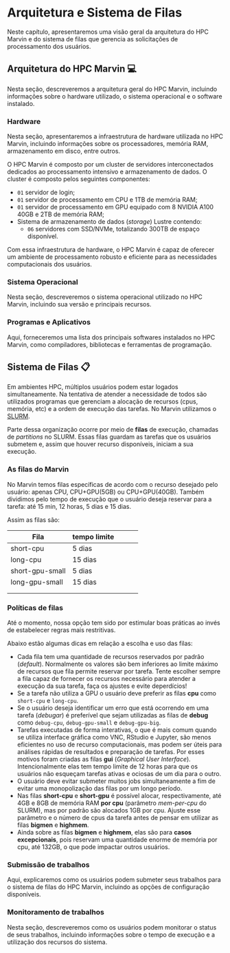 # Arquitetura e Sistema de Filas

Neste capítulo, apresentaremos uma visão geral da arquitetura do HPC Marvin e do
sistema de filas que gerencia as solicitações de processamento dos usuários.

## Arquitetura do HPC Marvin 💻

Nesta seção, descreveremos a arquitetura geral do HPC Marvin, incluindo
informações sobre o hardware utilizado, o sistema operacional e o software
instalado.

### Hardware

Nesta seção, apresentaremos a infraestrutura de hardware utilizada no HPC
Marvin, incluindo informações sobre os processadores, memória RAM, armazenamento
em disco, entre outros.

O HPC Marvin é composto por um cluster de servidores interconectados dedicados
ao processamento intensivo e armazenamento de dados. O cluster é composto pelos
seguintes componentes:

- `01` servidor de login;
- `01` servidor de processamento em CPU e 1TB de memória RAM;
- `01` servidor de processamento em GPU equipado com 8 NVIDIA A100 40GB e 2TB de memória RAM;
- Sistema de armazenamento de dados (_storage_) Lustre contendo:
  - `06` servidores com SSD/NVMe, totalizando 300TB de espaço disponível.

Com essa infraestrutura de hardware, o HPC Marvin é capaz de oferecer um
ambiente de processamento robusto e eficiente para as necessidades
computacionais dos usuários.

### Sistema Operacional

Nesta seção, descreveremos o sistema operacional utilizado no HPC Marvin,
incluindo sua versão e principais recursos.

### Programas e Aplicativos

Aqui, forneceremos uma lista dos principais softwares instalados no HPC Marvin,
como compiladores, bibliotecas e ferramentas de programação.

## Sistema de Filas 📋

Em ambientes HPC, múltiplos usuários podem estar logados simultaneamente. Na tentativa de atender a necessidade de todos são utilizados programas que gerenciam a alocação de recursos (cpus, memória, etc) e a ordem de execução das tarefas. No Marvin utilizamos o [SLURM](https://slurm.schedmd.com/overview.html).

Parte dessa organização ocorre por meio de **filas** de execução, chamadas de _partitions_ no SLURM. Essas filas guardam as tarefas que os usuários submetem e, assim que houver recurso disponíveis, iniciam a sua execução. 

### As filas do Marvin

<!-- Aqui, apresentaremos os diferentes tipos de filas disponíveis no HPC Marvin, -->
<!-- incluindo filas para processamento de longa duração, filas para processamento de -->
<!-- curta duração, dentre outras. -->

No Marvin temos filas específicas de acordo com o recurso desejado pelo usuário: apenas CPU, CPU+GPU(5GB) ou CPU+GPU(40GB). Também dividimos pelo tempo de execução que o usuário deseja reservar para a tarefa: até 15 min, 12 horas, 5 dias e 15 dias. 

Assim as filas são:

| Fila            | tempo limite |   |   |   |
|-----------------|--------------|---|---|---|
| short-cpu       | 5 dias       |   |   |   |
| long-cpu        | 15 dias      |   |   |   |
| short-gpu-small | 5 dias       |   |   |   |
| long-gpu-small  | 15 dias      |   |   |   |
|                 |              |   |   |   |
|                 |              |   |   |   |

### Políticas de filas

Até o momento, nossa opção tem sido por estimular boas práticas ao invés de estabelecer regras mais restritivas.

Abaixo estão algumas dicas em relação a escolha e uso das filas:

- Cada fila tem uma quantidade de recursos reservados por padrão (_default_). Normalmente os valores são bem inferiores ao limite máximo de recursos que fila permite reservar por tarefa. Tente escolher sempre a fila capaz de fornecer os recursos necessário para atender a execução da sua tarefa, faça os ajustes e evite deperdícios!  
- Se a tarefa não utiliza a GPU o usuário deve preferir as filas **cpu** como `short-cpu` e `long-cpu`. 
- Se o usuário deseja identificar um erro que está ocorrendo em uma tarefa (_debugar_) é preferível que sejam utilizadas as filas de **debug** como `debug-cpu`, `debug-gpu-small` e `debug-gpu-big`.
- Tarefas executadas de forma interativas, o que é mais comum quando se utiliza interface gráfica como VNC, RStudio e Jupyter, são menos eficientes no uso de recurso computacionais, mas podem ser úteis para análises rápidas de resultados e preparação de tarefas. Por esses motivos foram criadas as filas **gui** (_Graphical User Interface_). Intencionalmente elas tem tempo limite de 12 horas para que os usuários não esqueçam tarefas ativas e ociosas de um dia para o outro.
- O usuário deve evitar submeter muitos jobs simultaneamente a fim de evitar uma monopolização das filas por um longo período.
- Nas filas **short-cpu** e **short-gpu** é possível alocar, respectivamente, até 4GB e 8GB de memória RAM **por cpu** (parâmetro _mem-per-cpu_ do SLURM), mas por padrão são alocados 1GB por cpu. Ajuste esse parâmetro e o número de cpus da tarefa antes de pensar em utilizar as filas **bigmen** e **highmem**.
- Ainda sobre as filas **bigmen** e **highmem**, elas são para **casos excepcionais**, pois reservam uma quantidade enorme de memória por cpu, até 132GB, o que pode impactar outros usuários.  


### Submissão de trabalhos

Aqui, explicaremos como os usuários podem submeter seus trabalhos para o sistema
de filas do HPC Marvin, incluindo as opções de configuração disponíveis.

### Monitoramento de trabalhos

Nesta seção, descreveremos como os usuários podem monitorar o status de seus
trabalhos, incluindo informações sobre o tempo de execução e a utilização dos
recursos do sistema.
